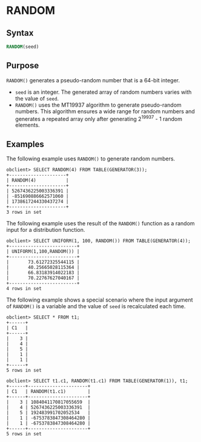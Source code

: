 # RANDOM

## Syntax

```sql
RANDOM(seed)
```

## Purpose

`RANDOM()` generates a pseudo-random number that is a 64-bit integer. 

* `seed` is an integer. The generated array of random numbers varies with the value of `seed`. 
* `RANDOM()` uses the MT19937 algorithm to generate pseudo-random numbers. This algorithm ensures a wide range for random numbers and generates a repeated array only after generating 2<sup>19937</sup> - 1 random elements. 

## Examples

The following example uses `RANDOM()` to generate random numbers. 

```shell
obclient> SELECT RANDOM(4) FROM TABLE(GENERATOR(3));
+---------------------+
| RANDOM(4)           |
+---------------------+
| 5267436225003336391 |
| -851690886662571060 |
| 1738617244330437274 |
+---------------------+
3 rows in set 
```

The following example uses the result of the `RANDOM()` function as a random input for a distribution function. 

```shell
obclient> SELECT UNIFORM(1, 100, RANDOM()) FROM TABLE(GENERATOR(4));
+-------------------------+
| UNIFORM(1,100,RANDOM()) |
+-------------------------+
|       73.61272325544115 |
|       40.25665028115364 |
|       66.83183914022183 |
|       70.22767627040167 |
+-------------------------+
4 rows in set
```

The following example shows a special scenario where the input argument of `RANDOM()` is a variable and the value of `seed` is recalculated each time. 

```shell
obclient> SELECT * FROM t1;
+------+
| C1   |
+------+
|    3 |
|    4 |
|    5 |
|    1 |
|    1 |
+------+
5 rows in set 

obclient> SELECT t1.c1, RANDOM(t1.c1) FROM TABLE(GENERATOR(1)), t1;
+------+----------------------+
| C1   | RANDOM(t1.c1)        |
+------+----------------------+
|    3 | 1084041170817055659  |
|    4 | 5267436225003336391  |
|    5 | 192483991702052534   |
|    1 | -6753783847308464280 |
|    1 | -6753783847308464280 |
+------+----------------------+
5 rows in set 
```
